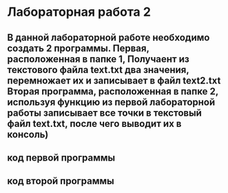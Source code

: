 # Лабораторная работа 2
## В данной лабораторной работе необходимо создать 2 программы. Первая, расположенная в папке 1, Получаент из текстового файла text.txt два значения, перемножает их и записывает в файл text2.txt Вторая программа, расположенная в папке 2, используя функцию из первой лабораторной работы записывает все точки в текстовый файл text.txt, после чего выводит их в консоль)

## код первой программы

## код второй программы
